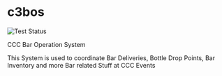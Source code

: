 # c3bos
![Test Status](https://travis-ci.org/c3boc/c3bos.svg?branch=master)

CCC Bar Operation System

This System is used to coordinate Bar Deliveries, Bottle Drop Points, Bar Inventory and more Bar related Stuff at CCC Events
